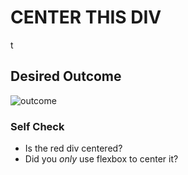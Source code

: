 # CENTER THIS DIV
t
## Desired Outcome
![outcome](./desired-outcome.png)

### Self Check
- Is the red div centered?
- Did you _only_ use flexbox to center it?

